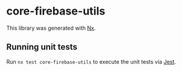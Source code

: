 # core-firebase-utils

This library was generated with [Nx](https://nx.dev).

## Running unit tests

Run `nx test core-firebase-utils` to execute the unit tests via [Jest](https://jestjs.io).
